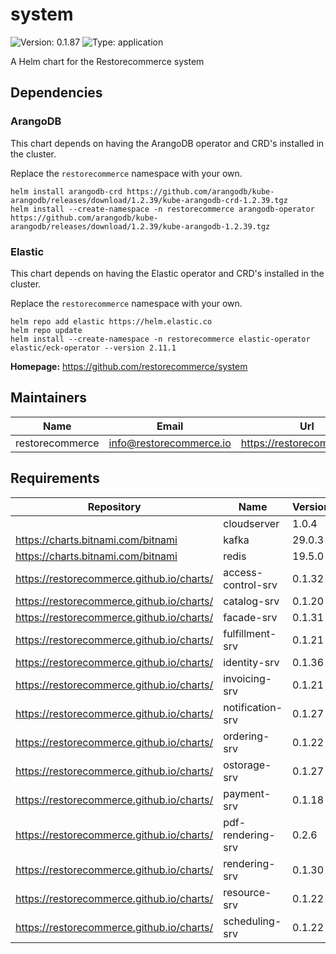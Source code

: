 # system

![Version: 0.1.87](https://img.shields.io/badge/Version-0.1.87-informational?style=flat-square) ![Type: application](https://img.shields.io/badge/Type-application-informational?style=flat-square)

A Helm chart for the Restorecommerce system

## Dependencies

### ArangoDB

This chart depends on having the ArangoDB operator and CRD's installed in the cluster.

Replace the `restorecommerce` namespace with your own.

```shell
helm install arangodb-crd https://github.com/arangodb/kube-arangodb/releases/download/1.2.39/kube-arangodb-crd-1.2.39.tgz
helm install --create-namespace -n restorecommerce arangodb-operator https://github.com/arangodb/kube-arangodb/releases/download/1.2.39/kube-arangodb-1.2.39.tgz
```

### Elastic

This chart depends on having the Elastic operator and CRD's installed in the cluster.

Replace the `restorecommerce` namespace with your own.

```shell
helm repo add elastic https://helm.elastic.co
helm repo update
helm install --create-namespace -n restorecommerce elastic-operator elastic/eck-operator --version 2.11.1
```

**Homepage:** <https://github.com/restorecommerce/system>

## Maintainers

| Name | Email | Url |
| ---- | ------ | --- |
| restorecommerce | <info@restorecommerce.io> | <https://restorecommerce.io/> |

## Requirements

| Repository | Name | Version |
|------------|------|---------|
|  | cloudserver | 1.0.4 |
| https://charts.bitnami.com/bitnami | kafka | 29.0.3 |
| https://charts.bitnami.com/bitnami | redis | 19.5.0 |
| https://restorecommerce.github.io/charts/ | access-control-srv | 0.1.32 |
| https://restorecommerce.github.io/charts/ | catalog-srv | 0.1.20 |
| https://restorecommerce.github.io/charts/ | facade-srv | 0.1.31 |
| https://restorecommerce.github.io/charts/ | fulfillment-srv | 0.1.21 |
| https://restorecommerce.github.io/charts/ | identity-srv | 0.1.36 |
| https://restorecommerce.github.io/charts/ | invoicing-srv | 0.1.21 |
| https://restorecommerce.github.io/charts/ | notification-srv | 0.1.27 |
| https://restorecommerce.github.io/charts/ | ordering-srv | 0.1.22 |
| https://restorecommerce.github.io/charts/ | ostorage-srv | 0.1.27 |
| https://restorecommerce.github.io/charts/ | payment-srv | 0.1.18 |
| https://restorecommerce.github.io/charts/ | pdf-rendering-srv | 0.2.6 |
| https://restorecommerce.github.io/charts/ | rendering-srv | 0.1.30 |
| https://restorecommerce.github.io/charts/ | resource-srv | 0.1.22 |
| https://restorecommerce.github.io/charts/ | scheduling-srv | 0.1.22 |
